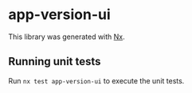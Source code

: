 # app-version-ui

This library was generated with [Nx](https://nx.dev).

## Running unit tests

Run `nx test app-version-ui` to execute the unit tests.
